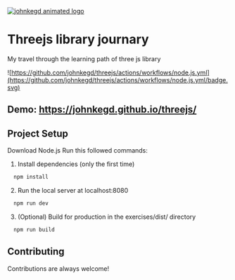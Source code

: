<a href="https://github.com/johnkegd">
<img alt="johnkegd animated logo" src="https://media.giphy.com/media/Uw2O9Vw5kYKIihfZ6w/giphy.gif" />
</a>

# Threejs library journary

My travel through the learning path of three js library

![https://github.com/johnkegd/threejs/actions/workflows/node.js.yml](https://github.com/johnkegd/threejs/actions/workflows/node.js.yml/badge.svg)

## Demo: https://johnkegd.github.io/threejs/

## Project Setup

Download Node.js Run this followed commands:

1. Install dependencies (only the first time)

```bash
  npm install
```

2. Run the local server at localhost:8080

```bash
  npm run dev
```

3. (Optional) Build for production in the exercises/dist/ directory

```bash
  npm run build
```

## Contributing

Contributions are always welcome!
